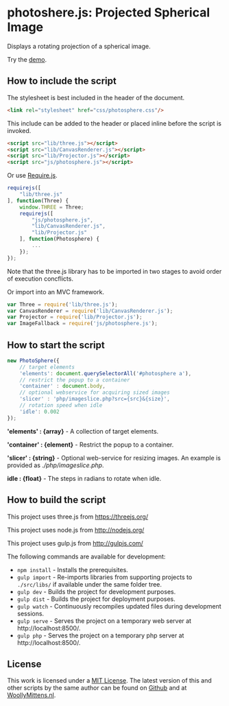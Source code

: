 # photoshere.js: Projected Spherical Image

Displays a rotating projection of a spherical image.

Try the <a href="http://www.woollymittens.nl/default.php?url=useful-photosphere">demo</a>.

## How to include the script

The stylesheet is best included in the header of the document.

```html
<link rel="stylesheet" href="css/photosphere.css"/>
```

This include can be added to the header or placed inline before the script is invoked.

```html
<script src="lib/three.js"></script>
<script src="lib/CanvasRenderer.js"></script>
<script src="lib/Projector.js"></script>
<script src="js/photosphere.js"></script>
```

Or use [Require.js](https://requirejs.org/).

```js
requirejs([
	"lib/three.js"
], function(Three) {
	window.THREE = Three;
	requirejs([
		"js/photosphere.js",
		"lib/CanvasRenderer.js",
		"lib/Projector.js"
	], function(Photosphere) {
		...
	});
});
```

Note that the three.js library has to be imported in two stages to avoid order of execution concflicts.

Or import into an MVC framework.

```js
var Three = require('lib/three.js');
var CanvasRenderer = require('lib/CanvasRenderer.js');
var Projector = require('lib/Projector.js');
var ImageFallback = require('js/photosphere.js');
```

## How to start the script

```javascript
new PhotoSphere({
	// target elements
	'elements': document.querySelectorAll('#photosphere a'),
	// restrict the popup to a container
	'container' : document.body,
	// optional webservice for acquiring sized images
	'slicer' : 'php/imageslice.php?src={src}&{size}',
	// rotation speed when idle
	'idle': 0.002
});
```

**'elements' : {array}** - A collection of target elements.

**'container' : {element}** - Restrict the popup to a container.

**'slicer' : {string}** - Optional web-service for resizing images. An example is provided as *./php/imageslice.php*.

**idle : {float}** - The steps in radians to rotate when idle.

## How to build the script

This project uses three.js from https://threejs.org/

This project uses node.js from http://nodejs.org/

This project uses gulp.js from http://gulpjs.com/

The following commands are available for development:
+ `npm install` - Installs the prerequisites.
+ `gulp import` - Re-imports libraries from supporting projects to `./src/libs/` if available under the same folder tree.
+ `gulp dev` - Builds the project for development purposes.
+ `gulp dist` - Builds the project for deployment purposes.
+ `gulp watch` - Continuously recompiles updated files during development sessions.
+ `gulp serve` - Serves the project on a temporary web server at http://localhost:8500/.
+ `gulp php` - Serves the project on a temporary php server at http://localhost:8500/.

## License

This work is licensed under a [MIT License](https://opensource.org/licenses/MIT). The latest version of this and other scripts by the same author can be found on [Github](https://github.com/WoollyMittens) and at [WoollyMittens.nl](https://www.woollymittens.nl/).
